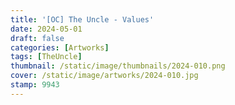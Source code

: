 ```yaml
---
title: '[OC] The Uncle - Values'
date: 2024-05-01
draft: false
categories: [Artworks]
tags: [TheUncle]
thumbnail: /static/image/thumbnails/2024-010.png
cover: /static/image/artworks/2024-010.jpg
stamp: 9943
---
```


